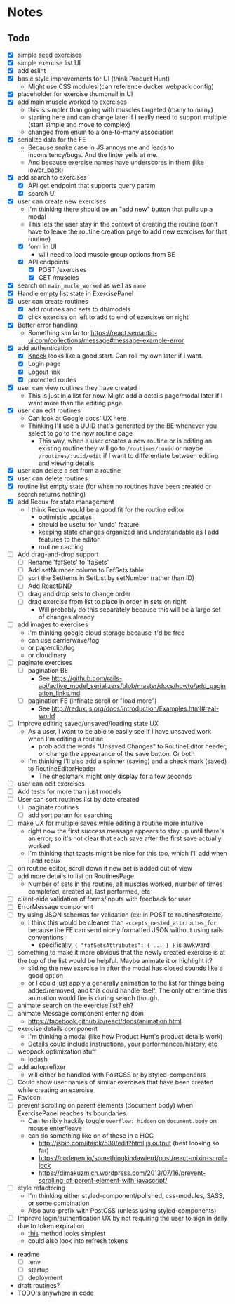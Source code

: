# Notes

## Todo
- [x] simple seed exercises
- [x] simple exercise list UI
- [x] add eslint
- [x] basic style improvements for UI (think Product Hunt)
  - Might use CSS modules (can reference ducker webpack config)
- [x] placeholder for exercise thumbnail in UI
- [x] add main muscle worked to exercises
  - this is simpler than going with muscles targeted (many to many)
  - starting here and can change later if I really need to support multiple (start simple and
    move to complex)
  - changed from enum to a one-to-many association
- [x] serialize data for the FE
  - Because snake case in JS annoys me and leads to inconsitency/bugs. And the linter yells at me.
  - And because exercise names have underscores in them (like lower_back)
- [x] add search to exercises
  - [x] API get endpoint that supports query param
  - [x] search UI
- [x] user can create new exercises
  - I'm thinking there should be an "add new" button that pulls up a modal
  - This lets the user stay in the context of creating the routine (don't have to leave the routine
    creation page to add new exercises for that routine)
  - [x] form in UI
    - will need to load muscle group options from BE
  - [x] API endpoints
    - [x] POST /exercises
    - [x] GET /muscles
- [x] search on `main_mucle_worked` as well as `name`
- [x] Handle empty list state in ExercisePanel
- [x] user can create routines
  - [x] add routines and sets to db/models
  - [x] click exercise on left to add to end of exercises on right
- [x] Better error handling
  - Something similar to: https://react.semantic-ui.com/collections/message#message-example-error
- [x] add authentication
  - [x] [Knock](https://github.com/nsarno/knock) looks like a good start. Can roll my own later if I want.
  - [x] Login page
  - [x] Logout link
  - [x] protected routes
- [x] user can view routines they have created
  - This is just in a list for now. Might add a details page/modal later if I want more than the
    editing page
- [x] user can edit routines
  - Can look at Google docs' UX here
  - Thinking I'll use a UUID that's generated by the BE whenever you select to go to the new routine
    page
    - This way, when a user creates a new routine or is editing an existing routine they will go to
      `/routines/:uuid` or maybe `/routines/:uuid/edit` if I want to differentiate between editing
      and viewing details
- [x] user can delete a set from a routine
- [x] user can delete routines
- [x] routine list empty state (for when no routines have been created or search returns nothing)
- [x] add Redux for state management
  - I think Redux would be a good fit for the routine editor
    - optimistic updates
    - should be useful for 'undo' feature
    - keeping state changes organized and understandable as I add features to the editor
    - routine caching
- [ ] Add drag-and-drop support
  - [ ] Rename 'fafSets' to 'faSets'
  - [ ] Add setNumber column to FafSets table
  - [ ] sort the SetItems in SetList by setNumber (rather than ID)
  - [ ] Add [ReactDND](http://react-dnd.github.io/react-dnd/)
  - [ ] drag and drop sets to change order
  - [ ] drag exercise from list to place in order in sets on right
    - Will probably do this separately because this will be a large set of
      changes already
- [ ] add images to exercises
  - I'm thinking google cloud storage because it'd be free
  - can use carrierwave/fog
  - or paperclip/fog
  - or cloudinary
- [ ] paginate exercises
  - [ ] pagination BE
    - See https://github.com/rails-api/active_model_serializers/blob/master/docs/howto/add_pagination_links.md
  - [ ] pagination FE (infinate scroll or "load more")
    - See http://redux.js.org/docs/introduction/Examples.html#real-world
- [ ] Improve editing saved/unsaved/loading state UX
  - As a user, I want to be able to easily see if I have unsaved work when I'm
    editing a routine
    - prob add the words "Unsaved Changes" to RoutineEditor header, or change
      the appearance of the save button. Or both
  - I'm thinking I'll also add a spinner (saving) and a check mark (saved) to
    RoutineEditorHeader
    - The checkmark might only display for a few seconds
- [ ] user can edit exercises
- [ ] Add tests for more than just models
- [ ] User can sort routines list by date created
  - [ ] paginate routines
  - [ ] add sort param for searching
- [ ] make UX for multiple saves while editing a routine more intuitive
  - right now the first success message appears to stay up until there's an error, so it's not clear that
    each save after the first save actually worked
  - I'm thinking that toasts might be nice for this too, which I'll add when I add redux
- [ ] on routine editor, scroll down if new set is added out of view
- [ ] add more details to list on RoutinesPage
  - Number of sets in the routine, all muscles worked, number of times completed, created at,
    last performed, etc
- [ ] client-side validation of forms/inputs with feedback for user
- [ ] ErrorMessage component
- [ ] try using JSON schemas for validation (ex: in POST to routines#create)
  - I think this would be cleaner than `accepts_nested_attributes_for` because the FE can send nicely
    formatted JSON without using rails conventions
    - specifically, `{ "fafSetsAttributes": { ... } }` is awkward
- [ ] something to make it more obvious that the newly created exercise is at the top of the list
      would be helpful. Maybe animate it or highlight it?
  - sliding the new exercise in after the modal has closed sounds like a good option
  - or I could just apply a generally animation to the list for things being added/removed, and this
    could handle itself. The only other time this animation would fire is during search though.
- [ ] animate search on the exercise list? eh?
- [ ] animate Message component entering dom
  - https://facebook.github.io/react/docs/animation.html
- [ ] exercise details component
  - I'm thinking a modal (like how Product Hunt's product details work)
  - Details could include instructions, your performances/history, etc
- [ ] webpack optimization stuff
  - lodash
- [ ] add autoprefixer
  - will either be handled with PostCSS or by styled-components
- [ ] Could show user names of similar exercises that have been created while creating an exercise
- [ ] Favicon
- [ ] prevent scrolling on parent elements (document body) when ExercisePanel reaches its boundaries
  - Can terribly hackily toggle `overflow: hidden` on `document.body` on mouse enter/leave
  - can do something like on of these in a HOC
    - http://jsbin.com/itajok/539/edit?html,js,output (best looking so far)
    - https://codepen.io/somethingkindawierd/post/react-mixin-scroll-lock
    - https://dimakuzmich.wordpress.com/2013/07/16/prevent-scrolling-of-parent-element-with-javascript/
- [ ] style refactoring
  - I'm thinking either styled-component/polished, css-modules, SASS, or some combination
  - Also auto-prefix with PostCSS (unless using styled-components)
- [ ] Improve login/authentication UX by not requiring the user to sign in daily due to token
      expiration
  - [this](http://stackoverflow.com/a/26834685) method looks simplest
  - could also look into refresh tokens
- readme
  - [ ] .env
  - [ ] startup
  - [ ] deployment
- draft routines?
- TODO's anywhere in code
